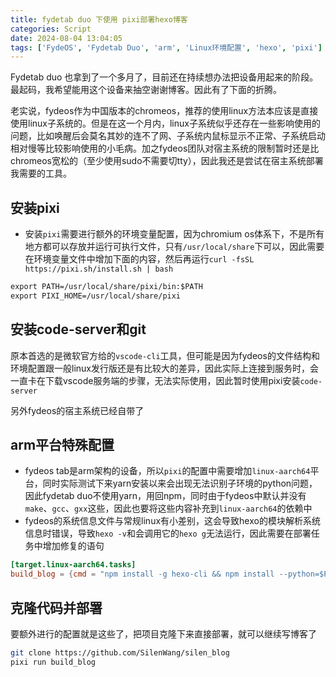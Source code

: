 ```yaml
---
title: fydetab duo 下使用 pixi部署hexo博客
categories: Script
date: 2024-08-04 13:04:05
tags: ['FydeOS', 'Fydetab Duo', 'arm', 'Linux环境配置', 'hexo', 'pixi']
---
```


<!-- 摘要部分 -->
<!-- more -->


Fydetab duo 也拿到了一个多月了，目前还在持续想办法把设备用起来的阶段。最起码，我希望能用这个设备来抽空谢谢博客。因此有了下面的折腾。

<!-- 摘要部分 -->
<!-- more -->

老实说，fydeos作为中国版本的chromeos，推荐的使用linux方法本应该是直接使用linux子系统的。但是在这一个月内，linux子系统似乎还存在一些影响使用的问题，比如唤醒后会莫名其妙的连不了网、子系统内鼠标显示不正常、子系统启动相对慢等比较影响使用的小毛病。加之fydeos团队对宿主系统的限制暂时还是比chromeos宽松的（至少使用sudo不需要切tty），因此我还是尝试在宿主系统部署我需要的工具。


## 安装pixi

- 安装`pixi`需要进行额外的环境变量配置，因为chromium os体系下，不是所有地方都可以存放并运行可执行文件，只有`/usr/local/share`下可以，因此需要在环境变量文件中增加下面的内容，然后再运行`curl -fsSL https://pixi.sh/install.sh | bash`

```txt
export PATH=/usr/local/share/pixi/bin:$PATH
export PIXI_HOME=/usr/local/share/pixi
```

## 安装code-server和git

原本首选的是微软官方给的`vscode-cli`工具，但可能是因为fydeos的文件结构和环境配置跟一般linux发行版还是有比较大的差异，因此实际上连接到服务时，会一直卡在下载vscode服务端的步骤，无法实际使用，因此暂时使用pixi安装`code-server`

另外fydeos的宿主系统已经自带了

## arm平台特殊配置

- fydeos tab是arm架构的设备，所以`pixi`的配置中需要增加`linux-aarch64`平台，同时实际测试下来yarn安装以来会出现无法识别子环境的python问题，因此fydetab duo不使用yarn，用回npm，同时由于fydeos中默认并没有`make`、`gcc`、`gxx`这些，因此也要将这些内容补充到`linux-aarch64`的依赖中
- fydeos的系统信息文件与常规linux有小差别，这会导致hexo的模块解析系统信息时错误，导致`hexo -v`和会调用它的`hexo g`无法运行，因此需要在部署任务中增加修复的语句

```toml
[target.linux-aarch64.tasks]
build_blog = {cmd = "npm install -g hexo-cli && npm install --python=$PWD/.pixi/envs/default/bin/python2 && sed -i '34s/distro\\[1\\]/distro/' $PWD/.pixi/envs/default/lib/node_modules/hexo-cli/dist/console/version.js", cwd = "."}
```

## 克隆代码并部署

要额外进行的配置就是这些了，把项目克隆下来直接部署，就可以继续写博客了

```bash
git clone https://github.com/SilenWang/silen_blog
pixi run build_blog
```
